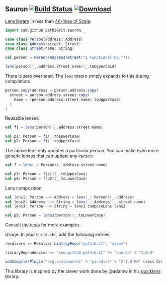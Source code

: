 Sauron [![Build Status](https://travis-ci.org/pathikrit/sauron.png?branch=master)](http://travis-ci.org/pathikrit/sauron) [![Download](https://api.bintray.com/packages/pathikrit/maven/sauron/images/download.svg)](https://bintray.com/pathikrit/maven/sauron/_latestVersion)
--------

[Lens library](http://stackoverflow.com/questions/3900307/cleaner-way-to-update-nested-structures) in less than [40-lines of Scala](src/main/scala/com/github/pathikrit/sauron/package.scala):

```scala
import com.github.pathikrit.sauron._

case class Person(address: Address)
case class Address(street: Street)
case class Street(name: String)

val person = Person(Address(Street("1 Functional Rd.")))

lens(person)(_.address.street.name)(_.toUpperCase)
```

There is zero overhead. The `lens` macro simply expands to this during compilation:
```scala
person.copy(address = person.address.copy(
  street = person.address.street.copy(
    name = (person.address.street.name).toUpperCase)
  )
)
```

Reusable lenses:
```scala
val f1 = lens(person)(_.address.street.name)

val p1: Person = f1(_.toLowerCase)
val p2: Person = f1(_.toUpperCase)
```

The above lens only updates a particular person. You can make even more generic lenses that can update any `Person`:
```scala
val f = lens(_: Person)(_.address.street.name)

val p3: Person = f(p1)(_.toUpperCase)
val p4: Person = f(p2)(_.toLowerCase)
```

Lens composition:
```scala
val lens1: Person ~~> Address = lens(_: Person)(_.address)
val lens2: Address ~~> String = lens(_: Address)(_.street.name)
val lens3: Person ~~> String = lens1 composeLens lens2

val p5: Person = lens3(person)(_.toLowerCase)
```

Consult [the tests](src/test/scala/com/github/pathikrit/sauron/suites/SauronSuite.scala) for more examples.

Usage: In your `build.sbt`, add the following entries:

```scala
resolvers += Resolver.bintrayRepo("pathikrit", "maven")

libraryDependencies += "com.github.pathikrit" %% "sauron" % "1.0.0"

addCompilerPlugin("org.scalamacros" % "paradise" % "2.1.0-M5" cross CrossVersion.full)
```

This library is inspired by the clever work done by @adamw in his [quicklens](https://github.com/adamw/quicklens) library.
